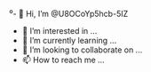 ⁰- 👋 Hi, I’m @U8OCoYp5hcb-5IZ
- 👀 I’m interested in ...
- 🌱 I’m currently learning ...
- 💞️ I’m looking to collaborate on ...
- 📫 How to reach me ...

<!---
U8OCoYp5hcb-5IZ/U8OCoYp5hcb-5IZ is a ✨ special ✨ repository because its `README.md` (this file) appears on your GitHub profile.
You can click the Preview link to take a look at your changes.
--->
